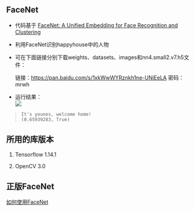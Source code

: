 ## FaceNet

* 代码基于 [FaceNet: A Unified Embedding for Face Recognition and Clustering](https://arxiv.org/abs/1503.03832)

* 利用FaceNet识别happyhouse中的人物

* 可在下面链接分别下载weights、datasets、images和nn4.small2.v7.h5文件：

    链接：https://pan.baidu.com/s/1xkWwWYRznkh1ne-UNjEeLA 密码：mrwh

* 运行结果：<br>
![](https://github.com/yanx27/DeepLearning-Study/blob/master/FaceNet/camera_0.jpg)

>     It's younes, welcome home!
>     (0.65939283, True)

	
## 所用的库版本
1. Tensorflow 1.14.1

2. OpenCV 3.0

## 正版FaceNet
[如何使用FaceNet](https://blog.csdn.net/hua18513115569/article/details/78409245)


